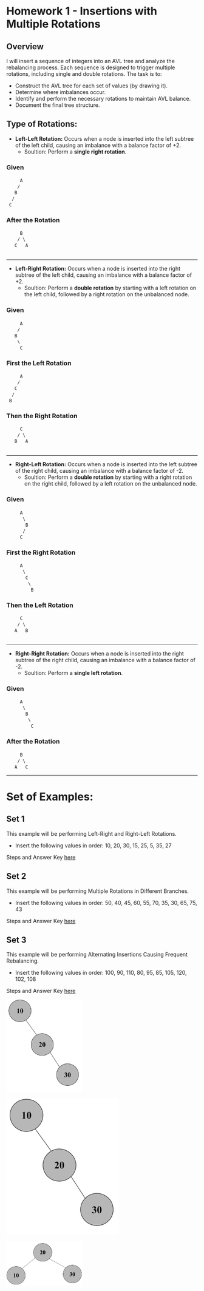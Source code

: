 # Homework 1 - Insertions with Multiple Rotations

## Overview
I will insert a sequence of integers into an AVL tree and analyze the rebalancing process. Each sequence is 
designed to trigger multiple rotations, including single and double rotations. The task is to:

- Construct the AVL tree for each set of values (by drawing it).
- Determine where imbalances occur.
- Identify and perform the necessary rotations to maintain AVL balance.
- Document the final tree structure.

## Type of Rotations:

- **Left-Left Rotation:** Occurs when a node is inserted into the left subtree of the left child, 
causing an imbalance with a balance factor of +2.
  - Soultion: Perform a **single right rotation**.

### Given
```plaintext
     A
    /
   B
  /
 C 
```
### After the Rotation
```plaintext
     B
    / \
   C   A
  
```
-----------------------------------------------------------------------------------

- **Left-Right Rotation:** Occurs when a node is inserted into the right subtree of the left child, 
causing an imbalance with a balance factor of +2.
  - Soultion: Perform a **double rotation** by starting with a left rotation 
on the left child, followed by a right rotation on the unbalanced node.

### Given
```plaintext
     A
    /
   B
    \
     C 
```
### First the Left Rotation
```plaintext
     A
    /
   C
  /
 B 
```

### Then the Right Rotation
```plaintext
     C
    / \
   B   A
  
```
------------------------------------------------------------------------------------

- **Right-Left Rotation:** Occurs when a node is inserted into the left subtree of the right child, 
causing an imbalance with a balance factor of -2.
  - Soultion: Perform a **double rotation** by starting with a right rotation 
on the right child, followed by a left rotation on the unbalanced node.

### Given
```plaintext
     A
      \
       B
      /
     C 
```

### First the Right Rotation
```plaintext
     A
      \
       C
        \
         B
```

### Then the Left Rotation
```plaintext
     C
    / \
   A   B
  
```
------------------------------------------------------------------------------------

- **Right-Right Rotation:** Occurs when a node is inserted into the right subtree of the right child,
 causing an imbalance with a balance factor of -2.
  - Soultion: Perform a **single left rotation**.

 ### Given
```plaintext
     A
      \
       B
        \
         C 
```

### After the Rotation
```plaintext
     B
    / \
   A   C
```

-------------------------------------------------------------------------------------

# Set of Examples:

## Set 1
This example will be performing Left-Right and Right-Left Rotations.

- Insert the following values in order:
10, 20, 30, 15, 25, 5, 35, 27

Steps and Answer Key [here](https://github.com/aaniaahh/Algorithms/blob/main/H01/set1.md)

## Set 2
This example will be performing Multiple Rotations in Different Branches.

- Insert the following values in order:
50, 40, 45, 60, 55, 70, 35, 30, 65, 75, 43

Steps and Answer Key [here](https://github.com/aaniaahh/Algorithms/blob/main/H01/set2.md)

## Set 3
This example will be performing Alternating Insertions Causing Frequent Rebalancing.

- Insert the following values in order:
100, 90, 110, 80, 95, 85, 105, 120, 102, 108

Steps and Answer Key [here](https://github.com/aaniaahh/Algorithms/blob/main/H01/set3.md)



<img src= "./images/set11_cropped.png" width="200">

![](./images/set11_cropped.png)

<img src= "./images/set12.png" width="200">